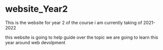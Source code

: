 # website_Year2
This is the website for year 2  of the course i am currently taking of 2021-2022

this website is going to help guide over the topic we are going to learn this year around web devolpment

